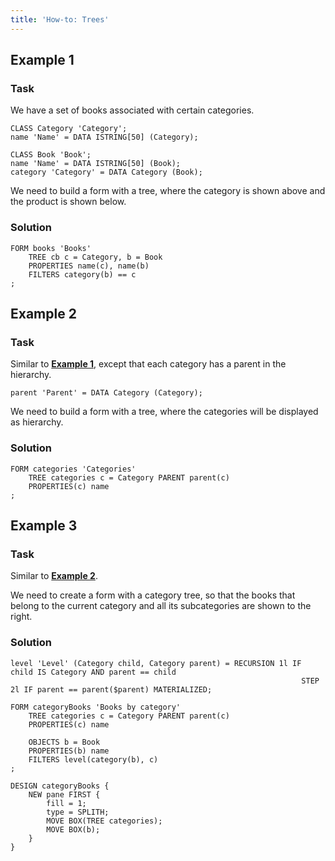 ```yaml
---
title: 'How-to: Trees'
---
```


## Example 1

### Task

We have a set of books associated with certain categories.

```lsf
CLASS Category 'Category';
name 'Name' = DATA ISTRING[50] (Category);

CLASS Book 'Book';
name 'Name' = DATA ISTRING[50] (Book);
category 'Category' = DATA Category (Book);
```

We need to build a form with a tree, where the category is shown above and the product is shown below.

### Solution

```lsf
FORM books 'Books'
    TREE cb c = Category, b = Book
    PROPERTIES name(c), name(b)
    FILTERS category(b) == c
;
```

## Example 2

### Task

Similar to [**Example 1**](#example-1), except that each category has a parent in the hierarchy.

```lsf
parent 'Parent' = DATA Category (Category);
```

We need to build a form with a tree, where the categories will be displayed as hierarchy.

### Solution

```lsf
FORM categories 'Categories'
    TREE categories c = Category PARENT parent(c)
    PROPERTIES(c) name
;
```

## Example 3

### Task

Similar to [**Example 2**](#example-2).

We need to create a form with a category tree, so that the books that belong to the current category and all its subcategories are shown to the right.

### Solution

```lsf
level 'Level' (Category child, Category parent) = RECURSION 1l IF child IS Category AND parent == child
                                                                 STEP 2l IF parent == parent($parent) MATERIALIZED;

FORM categoryBooks 'Books by category'
    TREE categories c = Category PARENT parent(c)
    PROPERTIES(c) name

    OBJECTS b = Book
    PROPERTIES(b) name
    FILTERS level(category(b), c)
;

DESIGN categoryBooks {
    NEW pane FIRST {
        fill = 1;
        type = SPLITH;
        MOVE BOX(TREE categories);
        MOVE BOX(b);
    }
}
```
